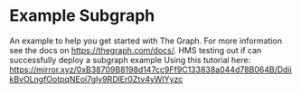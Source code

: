# Example Subgraph
An example to help you get started with The Graph. For more information see the docs on https://thegraph.com/docs/.
HMS testing out if can successfully deploy a subgraph example
Using this tutorial here: https://mirror.xyz/0xB38709B8198d147cc9Ff9C133838a044d78B064B/DdiikBvOLngfOotpqNEoi7gIy9RDlEr0Ztv4yWlYyzc
